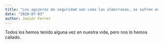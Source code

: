 ```yaml
---
title: "Los agujeros de seguridad son como las almorranas, se sufren en silencio"
date: "2020-07-03"
author: Javier Ferrer
---
```


Todos los hemos tenido alguna vez en nuestra vida, pero nos lo hemos callado.
